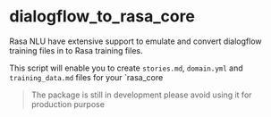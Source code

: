 # dialogflow_to_rasa_core

Rasa NLU have extensive support to emulate and convert dialogflow training files in to Rasa training files.

This script will enable you to create `stories.md`, `domain.yml` and `training_data.md` files for your `rasa_core

> The package is still in development please avoid using it for production purpose